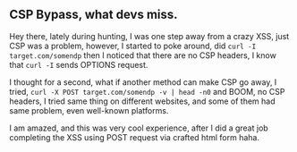 ## CSP Bypass, what devs miss.
Hey there, lately during hunting, I was one step away from a crazy XSS, just CSP was a problem, however, I started to poke around,
did 
```curl -I target.com/somendp```
then I noticed that there are no CSP headers, I know that ```curl -I``` sends OPTIONS request.

I thought for a second, what if another method can make CSP go away, I tried, 
```curl -X POST target.com/somendp -v | head -n0```
and BOOM, no CSP headers, I tried same thing on different websites, and some of them had same problem, even well-known platforms.

I am amazed, and this was very cool experience, after I did a great job completing the XSS using POST request via crafted html form haha.
